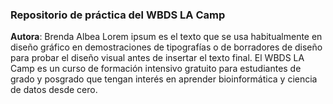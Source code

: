 ### Repositorio de práctica del WBDS LA Camp

**Autora**: Brenda Albea
 Lorem ipsum es el texto que se usa habitualmente en diseño gráfico en demostraciones de tipografías o de borradores de diseño para probar el diseño visual antes de insertar el texto final.
El WBDS LA Camp es un curso de formación intensivo gratuito para estudiantes de grado y posgrado que tengan interés en aprender bioinformática y ciencia de datos desde cero.